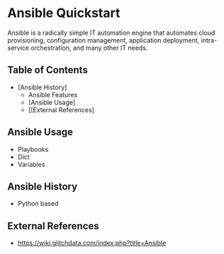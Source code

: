 
# Ansible Quickstart


Ansible is a radically simple IT automation engine that automates cloud provisioning, configuration management, application deployment, intra-service orchestration, and many other IT needs.

## Table of Contents
- [Ansible History] 
  - Ansible Features
  - [Ansible Usage]
  - [[External References]

## Ansible Usage
- Playbooks
- Dict
- Variables

## Ansible History
- Python based


## External References
* https://wiki.glitchdata.com/index.php?title=Ansible



